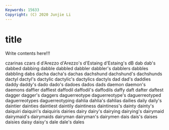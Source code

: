 ```yaml
---
Keywords: 15633
Copyright: (C) 2020 Junjie Li
---
```


# title

Write contents here!!!

czarinas 
czars 
d 
d'Arezzo 
d'Arezzo's 
d'Estaing 
d'Estaing's 
dB 
dab
dab's 
dabbed 
dabbing 
dabble 
dabbled 
dabbler 
dabbler's 
dabblers 
dabbles 
dabbling
dabs 
dacha 
dacha's 
dachas 
dachshund 
dachshund's 
dachshunds 
dactyl 
dactyl's 
dactylic
dactylic's 
dactylics 
dactyls 
dad 
dad's 
daddies 
daddy 
daddy's 
dado 
dado's
dadoes 
dados 
dads 
daemon 
daemon's 
daemons 
daffier 
daffiest 
daffodil 
daffodil's
daffodils 
daffy 
daft 
dafter 
daftest 
dagger 
dagger's 
daggers 
daguerreotype 
daguerreotype's
daguerreotyped 
daguerreotypes 
daguerreotyping 
dahlia 
dahlia's 
dahlias 
dailies 
daily 
daily's 
daintier
dainties 
daintiest 
daintily 
daintiness 
daintiness's 
dainty 
dainty's 
daiquiri 
daiquiri's 
daiquiris
dairies 
dairy 
dairy's 
dairying 
dairying's 
dairymaid 
dairymaid's 
dairymaids 
dairyman 
dairyman's
dairymen 
dais 
dais's 
daises 
daisies 
daisy 
daisy's 
dale 
dale's 
dales
